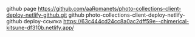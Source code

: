github page https://github.com/aaRomanets/photo-collections-client-deploy-netlify-github.git
github photo-collections-client-deploy-netlify-github
deploy-ссылка https://63c444cd24cc8a0ac2dff59e--chimerical-kitsune-df310b.netlify.app/